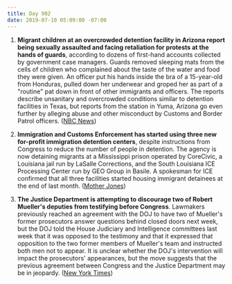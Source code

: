 ```yaml
---
title: Day 902
date: 2019-07-10 05:09:00 -07:00
---
```


1. **Migrant children at an overcrowded detention facility in Arizona report being sexually assaulted and facing retaliation for protests at the hands of guards**, according to dozens of first-hand accounts collected by government case managers. Guards removed sleeping mats from the cells of children who complained about the taste of the water and food they were given. An officer put his hands inside the bra of a 15-year-old from Honduras, pulled down her underwear and groped her as part of a "routine" pat down in front of other immigrants and officers. The reports describe unsanitary and overcrowded conditions similar to detention facilities in Texas, but reports from the station in Yuma, Arizona go even further by alleging abuse and other misconduct by Customs and Border Patrol officers. ([NBC News](https://www.nbcnews.com/politics/immigration/migrant-kids-overcrowded-arizona-border-station-allege-sex-assault-retaliation-n1027886))

2. **Immigration and Customs Enforcement has started using three new for-profit immigration detention centers**, despite instructions from Congress to reduce the number of people in detention. The agency is now detaining migrants at a Mississippi prison operated by CoreCivic, a Louisiana jail run by LaSalle Corrections, and the South Louisiana ICE Processing Center run by GEO Group in Basile. A spokesman for ICE confirmed that all three facilities started housing immigrant detainees at the end of last month. ([Mother Jones](https://www.motherjones.com/politics/2019/07/ice-just-quietly-opened-three-new-detention-centers-flouting-congress-limits/))

3. **The Justice Department is attempting to discourage two of Robert Mueller's deputies from testifying before Congress**. Lawmakers previously reached an agreement with the DOJ to have two of Mueller's former prosecutors answer questions behind closed doors next week, but the DOJ told the House Judiciary and Intelligence committees last week that it was opposed to the testimony and that it expressed that opposition to the two former members of Mueller's team and instructed both men not to appear. It is unclear whether the DOJ's intervention will impact the prosecutors' appearances, but the move suggests that the previous agreement between Congress and the Justice Department may be in jeopardy. ([New York Times](https://www.nytimes.com/2019/07/09/us/politics/mueller-testimony-justice-department.html))